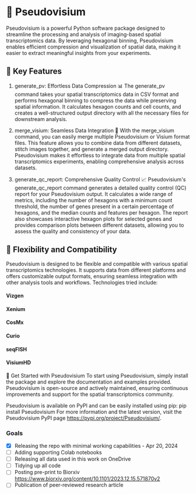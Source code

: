 # 🛑 Pseudovisium
Pseudovisium is a powerful Python software package designed to streamline the processing and analysis of imaging-based spatial transcriptomics data. By leveraging hexagonal binning, Pseudovisium enables efficient compression and visualization of spatial data, making it easier to extract meaningful insights from your experiments.

## 🚀 Key Features
1. generate_pv: Effortless Data Compression 📊
The generate_pv command takes your spatial transcriptomics data in CSV format and performs hexagonal binning to compress the data while preserving spatial information. It calculates hexagon counts and cell counts, and creates a well-structured output directory with all the necessary files for downstream analysis.

2. merge_visium: Seamless Data Integration 🧩
With the merge_visium command, you can easily merge multiple Pseudovisium or Visium format files. This feature allows you to combine data from different datasets, stitch images together, and generate a merged output directory. Pseudovisium makes it effortless to integrate data from multiple spatial transcriptomics experiments, enabling comprehensive analysis across datasets.

3. generate_qc_report: Comprehensive Quality Control 📈
Pseudovisium's generate_qc_report command generates a detailed quality control (QC) report for your Pseudovisium output. It calculates a wide range of metrics, including the number of hexagons with a minimum count threshold, the number of genes present in a certain percentage of hexagons, and the median counts and features per hexagon. The report also showcases interactive hexagon plots for selected genes and provides comparison plots between different datasets, allowing you to assess the quality and consistency of your data.

## 🎯 Flexibility and Compatibility
Pseudovisium is designed to be flexible and compatible with various spatial transcriptomics technologies. It supports data from different platforms and offers customizable output formats, ensuring seamless integration with other analysis tools and workflows.
Technologies tried include:

#### Vizgen
#### Xenium
#### CosMx
#### Curio
#### seqFISH
#### VisiumHD


🚀 Get Started with Pseudovisium
To start using Pseudovisium, simply install the package and explore the documentation and examples provided. Pseudovisium is open-source and actively maintained, ensuring continuous improvements and support for the spatial transcriptomics community.

Pseudovisium is available on PyPI and can be easily installed using pip:
pip install Pseudovisium
For more information and the latest version, visit the Pseudovisium PyPI page https://pypi.org/project/Pseudovisium/.


### Goals

- [x] Releasing the repo with minimal working capabilities - Apr 20, 2024
- [ ] Adding supporting Colab notebooks
- [ ] Releasing all data used in this work on OneDrive
- [ ] Tidying up all code
- [ ] Posting pre-print to Biorxiv https://www.biorxiv.org/content/10.1101/2023.12.15.571870v2
- [ ] Publication of peer-reviewed research article
